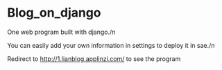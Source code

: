 # Blog_on_django
One web program built with django./n

You can easily add your own information in settings to deploy it in sae./n

Redirect to http://1.lianblog.applinzi.com/ to see the program
